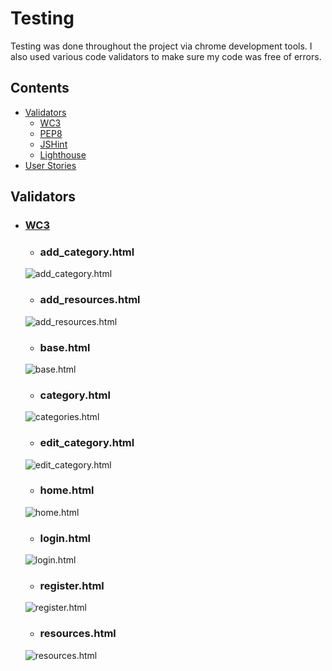 # Testing
Testing was done throughout the project via chrome development tools. I also used various code validators to make sure my code was free of errors.

## Contents

- [Validators](#validators)
    - [WC3](#wc3)
    - [PEP8](#pep8)
    - [JSHint](#jshint)
    - [Lighthouse](lighthouse)
- [User Stories](#user-stories)

## Validators

- ### [WC3](https://validator.w3.org/nu/)

    - ### add_category.html
    ![add_category.html](docs/testing_imgs/test_addcategory.png)
    - ### add_resources.html
    ![add_resources.html](docs/testing_imgs/test_addresources.png)
    - ### base.html
    ![base.html](docs/testing_imgs/test_base.html.png)
    - ### category.html
    ![categories.html](docs/testing_imgs/test_category.png)
    - ### edit_category.html
    ![edit_category.html](docs/testing_imgs/test_editcategory.png)
    - ### home.html
    ![home.html](docs/testing_imgs/test_home.png)
    - ### login.html
    ![login.html](docs/testing_imgs/test_login.png)
    - ### register.html
    ![register.html](docs/testing_imgs/test_register.png)
    - ### resources.html
    ![resources.html](docs/testing_imgs/resources.png)